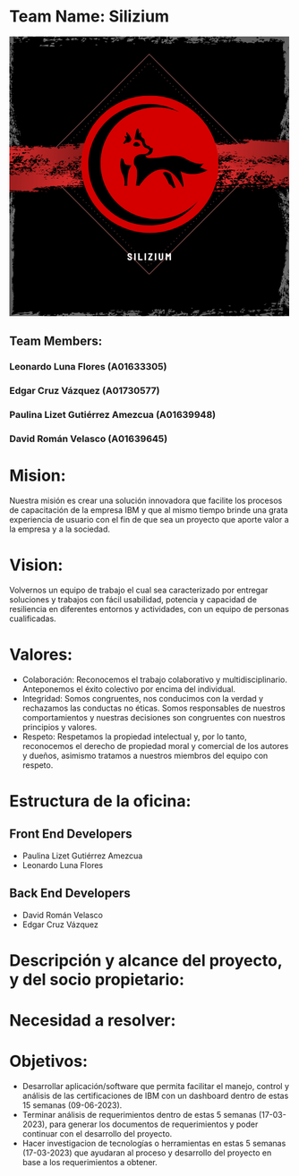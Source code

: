 # Team Name: Silizium
![](SiliziumLogo.png)

## Team Members: 
### Leonardo Luna Flores (A01633305)
### Edgar Cruz Vázquez (A01730577)
### Paulina Lizet Gutiérrez Amezcua (A01639948)
### David Román Velasco (A01639645)

# Mision:

Nuestra misión es crear una solución innovadora que facilite los procesos de capacitación de la empresa IBM y que al mismo tiempo brinde una grata experiencia de usuario con el fin de que sea un proyecto que aporte valor a la empresa y a la sociedad.

# Vision:

Volvernos un equipo de trabajo el cual sea caracterizado por entregar soluciones y trabajos con fácil usabilidad, potencia y capacidad de resiliencia en diferentes entornos y actividades, con un equipo de personas cualificadas. 

# Valores:
* Colaboración: Reconocemos el trabajo colaborativo y multidisciplinario. Anteponemos el éxito colectivo por encima del individual.
* Integridad: Somos congruentes, nos conducimos con la verdad y rechazamos las conductas no éticas. Somos responsables de nuestros comportamientos y nuestras decisiones son congruentes con nuestros principios y valores.
* Respeto: Respetamos la propiedad intelectual y, por lo tanto, reconocemos el derecho de propiedad moral y comercial de los autores y dueños, asimismo tratamos a nuestros miembros del equipo con respeto.

# Estructura de la oficina:
## Front End Developers
* Paulina Lizet Gutiérrez Amezcua
* Leonardo Luna Flores

## Back End Developers
* David Román Velasco 
* Edgar Cruz Vázquez

# Descripción y alcance del proyecto, y del socio propietario:

# Necesidad a resolver:

# Objetivos: 
* Desarrollar aplicación/software que permita facilitar el manejo, control y análisis de las certificaciones de IBM con un dashboard dentro de estas 15 semanas (09-06-2023).
* Terminar análisis de requerimientos dentro de estas 5 semanas (17-03-2023), para generar los documentos de requerimientos y poder continuar con el desarrollo del proyecto.
* Hacer investigacion de tecnologías o herramientas en estas 5 semanas (17-03-2023) que ayudaran al proceso y desarrollo del proyecto en base a los requerimientos a obtener.


